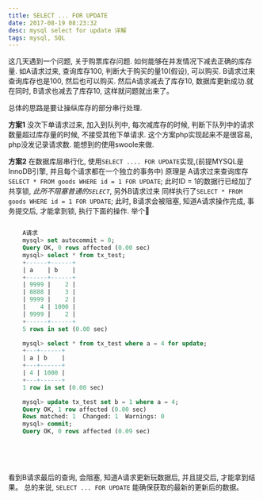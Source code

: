 ```yaml
---
title: SELECT ... FOR UPDATE
date: 2017-08-19 08:23:32
desc: mysql select for update 详解
tags: mysql, SQL
---
```


这几天遇到一个问题, 关于购票库存问题. 如何能够在并发情况下减去正确的库存量. 如A请求过来, 查询库存100,
判断大于购买的量10(假设), 可以购买.  B请求过来查询库存也是100, 然后也可以购买. 然后A请求减去了库存10,
数据库更新成功.就在同时, B请求也减去了库存10, 这样就问题就出来了。

<!-- more -->

总体的思路是要让操纵库存的部分串行处理.

**方案1** 没次下单请求过来, 加入到队列中, 每次减库存的时候, 判断下队列中的请求数量超过库存量的时候, 不接受其他下单请求.
这个方案php实现起来不是很容易, php没发记录请求数. 能想到的使用swoole来做.

**方案2** 在数据库层串行化, 使用`SELECT .... FOR UPDATE`实现,(前提MYSQL是InnoDB引擎, 并且每个请求都在一个独立的事务中)
原理是 A请求过来查询库存 `SELECT * FROM goods WHERE id = 1 FOR UPDATE`;
此时ID = 1的数据行已经加了共享锁, _此所不阻塞普通的`SELECT`_, 另外B请求过来 同样执行了`SELECT * FROM goods WHERE id = 1 FOR UPDATE`;
此时, B请求会被阻塞, 知道A请求操作完成, 事务提交后, 才能拿到锁, 执行下面的操作. 举个🌰

```sql

    A请求                                                                               B请求
    mysql> set autocommit = 0;                                                          mysql> set autocommit = 0;
    Query OK, 0 rows affected (0.00 sec)                                                Query OK, 0 rows affected (0.00 sec)
    mysql> select * from tx_test;                                                       mysql> select * from tx_text;
    +------+------+                                                                     +------+------+
    | a    | b    |                                                                     | a    | b    |
    +------+------+                                                                     +------+------+
    | 9999 |    2 |                                                                     | 9999 |    2 |
    | 8888 |    3 |                                                                     | 8888 |    3 |
    | 9999 |    2 |                                                                     | 9999 |    2 |
    |    4 | 1000 |                                                                     |    4 | 1000 |
    | 9999 |    2 |                                                                     | 9999 |    2 |
    +------+------+                                                                     +------+------+
    5 rows in set (0.00 sec)                                                            5 rows in set (0.00 sec)

    mysql> select * from tx_test where a = 4 for update;                                mysql> select * from tx_test where a = 4 for update;
    +---+------+
    | a | b    |
    +---+------+
    | 4 | 1000 |
    +---+------+
    1 row in set (0.00 sec)

    mysql> update tx_test set b = 1 where a = 4;
    Query OK, 1 row affected (0.00 sec)
    Rows matched: 1  Changed: 1  Warnings: 0
    mysql> commit;                                                                      +---+------+
    Query OK, 0 rows affected (0.09 sec)                                                | a | b    |
                                                                                        +---+------+
                                                                                        | 4 |    1 |
                                                                                        +---+------+
                                                                                        1 row in set (24.81 sec)
```

看到B请求最后的查询, 会阻塞, 知道A请求更新玩数据后, 并且提交后, 才能拿到结果。
总的来说, `SELECT ... FOR UPDATE` 能确保获取的最新的更新后的数据。
